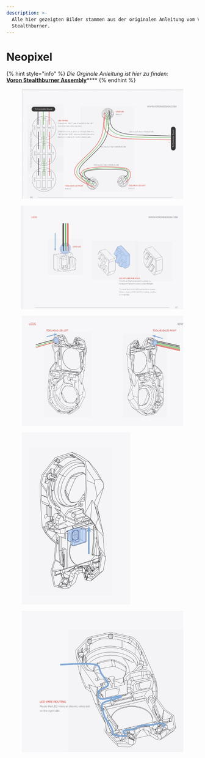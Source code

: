 ```yaml
---
description: >-
  Alle hier gezeigten Bilder stammen aus der originalen Anleitung vom Voron
  Stealthburner.
---
```


# Neopixel

{% hint style="info" %}
_Die Orginale Anleitung ist hier zu finden:_\
[**Voron Stealthburner Assembly**](https://github.com/VoronDesign/Voron-Stealthburner/tree/main/Manual)****
{% endhint %}

<figure><img src="../../../../../.gitbook/assets/led1.jpg" alt=""><figcaption></figcaption></figure>

<figure><img src="../../../../../.gitbook/assets/led2.jpg" alt=""><figcaption></figcaption></figure>

<figure><img src="../../../../../.gitbook/assets/led3.jpg" alt=""><figcaption></figcaption></figure>

<figure><img src="../../../../../.gitbook/assets/led4.jpg" alt=""><figcaption></figcaption></figure>

<figure><img src="../../../../../.gitbook/assets/led5.jpg" alt=""><figcaption></figcaption></figure>
